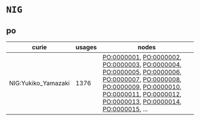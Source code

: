 # `NIG`

## po

| curie               |   usages | nodes                                                                                                                                                                                                                                                                                                                                                                                                                                                                                                                                                                                                                                                                                                                                                              |
|---------------------|----------|--------------------------------------------------------------------------------------------------------------------------------------------------------------------------------------------------------------------------------------------------------------------------------------------------------------------------------------------------------------------------------------------------------------------------------------------------------------------------------------------------------------------------------------------------------------------------------------------------------------------------------------------------------------------------------------------------------------------------------------------------------------------|
| NIG:Yukiko_Yamazaki |     1376 | [PO:0000001](https://bioregistry.io/PO:0000001), [PO:0000002](https://bioregistry.io/PO:0000002), [PO:0000003](https://bioregistry.io/PO:0000003), [PO:0000004](https://bioregistry.io/PO:0000004), [PO:0000005](https://bioregistry.io/PO:0000005), [PO:0000006](https://bioregistry.io/PO:0000006), [PO:0000007](https://bioregistry.io/PO:0000007), [PO:0000008](https://bioregistry.io/PO:0000008), [PO:0000009](https://bioregistry.io/PO:0000009), [PO:0000010](https://bioregistry.io/PO:0000010), [PO:0000011](https://bioregistry.io/PO:0000011), [PO:0000012](https://bioregistry.io/PO:0000012), [PO:0000013](https://bioregistry.io/PO:0000013), [PO:0000014](https://bioregistry.io/PO:0000014), [PO:0000015](https://bioregistry.io/PO:0000015), ... |

